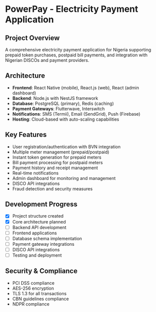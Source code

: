 # PowerPay - Electricity Payment Application

## Project Overview
A comprehensive electricity payment application for Nigeria supporting prepaid token purchases, postpaid bill payments, and integration with Nigerian DISCOs and payment providers.

## Architecture
- **Frontend**: React Native (mobile), React.js (web), React (admin dashboard)
- **Backend**: Node.js with NestJS framework
- **Database**: PostgreSQL (primary), Redis (caching)
- **Payment Gateways**: Flutterwave, Interswitch
- **Notifications**: SMS (Termii), Email (SendGrid), Push (Firebase)
- **Hosting**: Cloud-based with auto-scaling capabilities

## Key Features
- User registration/authentication with BVN integration
- Multiple meter management (prepaid/postpaid)
- Instant token generation for prepaid meters
- Bill payment processing for postpaid meters
- Payment history and receipt management
- Real-time notifications
- Admin dashboard for monitoring and management
- DISCO API integrations
- Fraud detection and security measures

## Development Progress
- [x] Project structure created
- [x] Core architecture planned
- [ ] Backend API development
- [ ] Frontend applications
- [ ] Database schema implementation
- [ ] Payment gateway integrations
- [ ] DISCO API integrations
- [ ] Testing and deployment

## Security & Compliance
- PCI DSS compliance
- AES-256 encryption
- TLS 1.3 for all transactions
- CBN guidelines compliance
- NDPR compliance